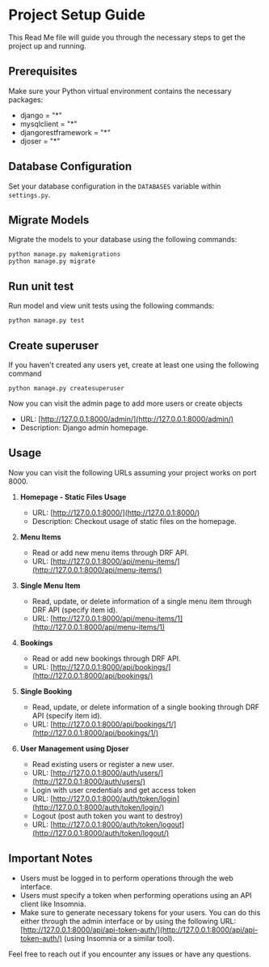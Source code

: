# Project Setup Guide

This Read Me file will guide you through the necessary steps to get the project up and running.

## Prerequisites
Make sure your Python virtual environment contains the necessary packages:
- django = "*"
- mysqlclient = "*"
- djangorestframework = "*"
- djoser = "*"

## Database Configuration
Set your database configuration in the `DATABASES` variable within `settings.py`.

## Migrate Models
Migrate the models to your database using the following commands:
```
python manage.py makemigrations
python manage.py migrate
```

## Run unit test
Run model and view unit tests using the following commands:
```
python manage.py test
```
## Create superuser
If you haven't created any users yet, create at least one using the following command
```
python manage.py createsuperuser
```
Now you can visit the admin page to add more users or create objects

   - URL: [http://127.0.0.1:8000/admin/](http://127.0.0.1:8000/admin/)
   - Description: Django admin homepage.

## Usage

Now you can visit the following URLs assuming your project works on port 8000.

1. **Homepage - Static Files Usage**
   - URL: [http://127.0.0.1:8000/](http://127.0.0.1:8000/)
   - Description: Checkout usage of static files on the homepage.

2. **Menu Items**
   - Read or add new menu items through DRF API.
   - URL: [http://127.0.0.1:8000/api/menu-items/](http://127.0.0.1:8000/api/menu-items/)

3. **Single Menu Item**
   - Read, update, or delete information of a single menu item through DRF API (specify item id).
   - URL: [http://127.0.0.1:8000/api/menu-items/1](http://127.0.0.1:8000/api/menu-items/1)

4. **Bookings**
   - Read or add new bookings through DRF API.
   - URL: [http://127.0.0.1:8000/api/bookings/](http://127.0.0.1:8000/api/bookings/)

5. **Single Booking**
   - Read, update, or delete information of a single booking through DRF API (specify item id).
   - URL: [http://127.0.0.1:8000/api/bookings/1/](http://127.0.0.1:8000/api/bookings/1/)

6. **User Management using Djoser**
   - Read existing users or register a new user.
   - URL: [http://127.0.0.1:8000/auth/users/](http://127.0.0.1:8000/auth/users/)
   - Login with user credentials and get access token 
   - URL: [http://127.0.0.1:8000/auth/token/login](http://127.0.0.1:8000/auth/token/login/)
   - Logout (post auth token you want to destroy)
   - URL: [http://127.0.0.1:8000/auth/token/logout](http://127.0.0.1:8000/auth/token/logout/)

## Important Notes
- Users must be logged in to perform operations through the web interface.
- Users must specify a token when performing operations using an API client like Insomnia.
- Make sure to generate necessary tokens for your users. You can do this either through the admin interface or by using the following URL: [http://127.0.0.1:8000/api/api-token-auth/](http://127.0.0.1:8000/api/api-token-auth/) (using Insomnia or a similar tool).

Feel free to reach out if you encounter any issues or have any questions.